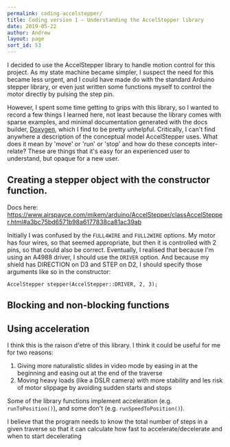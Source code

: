 ```yaml
---
permalink: coding-accelstepper/
title: Coding version 1 – Understanding the AccelStepper library
date: 2019-05-22
author: Andrew
layout: page
sort_id: 53
---
```


I decided to use the AccelStepper library to handle motion control for this project. As my state machine became simpler, I suspect the need for this became less urgent, and I could have made do with the standard Arduino stepper library, or even just written some functions myself to control the motor directly by pulsing the step pin.  

However, I spent some time getting to grips with this library, so I wanted to record a few things I learned here, not least because the library comes with sparse examples, and minimal documentation generated with the docs builder, [Doxygen](http://www.doxygen.nl/index.html), which I find to be pretty unhelpful. Critically, I can't find anywhere a description of the conceptual model AccelStepper uses. What does it mean by 'move' or 'run' or 'stop' and how do these concepts inter-relate? These are things that it's easy for an experienced user to understand, but opaque for a new user.

## Creating a stepper object with the constructor function.

Docs here: <https://www.airspayce.com/mikem/arduino/AccelStepper/classAccelStepper.html#a3bc75bd6571b98a6177838ca81ac39ab>

Initially I was confused by the `FULL4WIRE` and `FULL2WIRE` options. My motor has four wires, so that seemed appropriate, but then it is controlled with 2 pins, so that could also be correct. Eventually, I realised that because I'm using an A4988 driver, I should use the `DRIVER` option. And because my shield has DIRECTION on D3 and STEP on D2, I should specify those arguments like so in the constructor:

```
AccelStepper stepper(AccelStepper::DRIVER, 2, 3);
```


## Blocking and non-blocking functions


## Using acceleration

I think this is the raison d'etre of this library. I think it could be useful for me for two reasons:

1. Giving more naturalistic slides in video mode by easing in at the beginning and easing out at the end of the traverse
2. Moving heavy loads (like a DSLR camera) with more stability and les risk of motor slippage by avoiding sudden starts and stops

Some of the library functions implement acceleration (e.g. `runToPosition()`), and some don't (e.g. `runSpeedToPosition()`). 

I believe that the program needs to know the total number of steps in a given traverse so that it can calculate how fast to accelerate/decelerate and when to start decelerating

